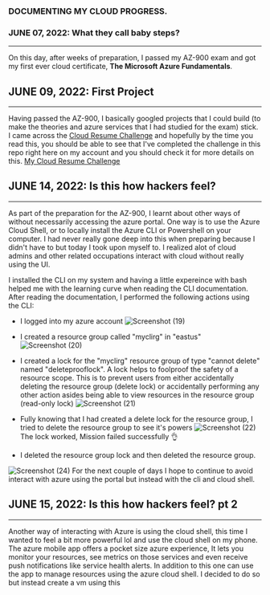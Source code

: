 ### DOCUMENTING MY CLOUD PROGRESS.

<!--
**ay099/ay099** is a ✨ _special_ ✨ repository because its `README.md` (this file) appears on your GitHub profile.

Here are some ideas to get you started:

- 🔭 I’m currently working on ...
- 🌱 I’m currently learning ...
- 👯 I’m looking to collaborate on ...
- 🤔 I’m looking for help with ...
- 💬 Ask me about ...
- 📫 How to reach me: ...
- 😄 Pronouns:  
- ⚡ Fun fact: ...
-->

### JUNE 07, 2022: What they call baby steps?
--- 
On this day, after weeks of preparation, I passed my AZ-900 exam and got my first ever cloud certificate, **The Microsoft Azure Fundamentals**. 

## JUNE 09, 2022: First Project
---
Having passed the AZ-900, I basically googled projects that I could build (to make the theories and azure services that I had studied for the exam) stick. I came across the [Cloud Resume Challenge](https://cloudresumechallenge.dev/) and hopefully by the time you read this, you should be able to see that I've completed the challenge in this repo right here on my account and you should check it for more details on this. [My Cloud Resume Challenge](https://github.com/ay099/my-azure-resume)

## JUNE 14, 2022: Is this how hackers feel?
---
As part of the preparation for the AZ-900, I learnt about other ways of without necessarily accessing the azure portal. One way is to use the Azure Cloud Shell, or to locally install the Azure CLI or Powershell on your computer. I had never really gone deep into this when preparing because I didn't have to but today I took upon myself to. I realized alot of cloud admins and other related occupations interact with cloud without really using the UI.

I installed the CLI on my system and having a little expereince with bash helped me with the learning curve when reading the CLI documentation. After reading the documentation, I performed the following actions using the CLI:

- I logged into my azure account
![Screenshot (19)](https://user-images.githubusercontent.com/75920830/173904789-a12e31f9-a3a8-419b-ae91-ecc65986919d.png)

- I created a resource group called "myclirg" in "eastus"
![Screenshot (20)](https://user-images.githubusercontent.com/75920830/173905560-b308c60a-303a-4372-806b-98b1e44cf4e2.png)

- I created a lock for the "myclirg" resource group of type "cannot delete" named "deleteprooflock". A lock helps to foolproof the safety of a resource scope. This is to prevent users from either accidentally deleting the resource group (delete lock) or accidentally performing any other action asides being able to view resources in the resource group (read-only lock)
![Screenshot (21)](https://user-images.githubusercontent.com/75920830/173906670-380121ae-841f-4d65-9ab9-d1ff352ca20c.png)

- Fully knowing that I had created a delete lock for the resource group, I tried to delete the resource group to see it's powers
![Screenshot (22)](https://user-images.githubusercontent.com/75920830/173907460-397ced8f-8720-4b0d-ba92-c72f5aa1309a.png)
The lock worked, Mission failed successfully 👌

- I deleted the resource group lock and then deleted the resource group.

![Screenshot (24)](https://user-images.githubusercontent.com/75920830/173908349-686f3556-83a1-4dc7-b213-7ec2c6ae383b.png)
For the next couple of days I hope to continue to avoid interact with azure using the portal but instead with the cli and cloud shell.

## JUNE 15, 2022: Is this how hackers feel? pt 2
---
Another way of interacting with Azure is using the cloud shell, this time I wanted to feel a bit more powerful lol and use the cloud shell on my phone. The azure mobile app offers a pocket size azure experience, It lets you monitor your resources, see metrics on those services and even receive push notifications like service health alerts. In addition to this one can use the app to manage resources using the azure cloud shell. I decided to do so but instead create a vm using this

